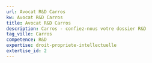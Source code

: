 ```yaml
---
url: Avocat R&D Carros
kw: Avocat R&D Carros
title: Avocat R&D Carros
description: Carros - confiez-nous votre dossier R&D
tag_ville: Carros
competence: R&D
expertise: droit-propriete-intellectuelle
extertise_id: 2
---
```

